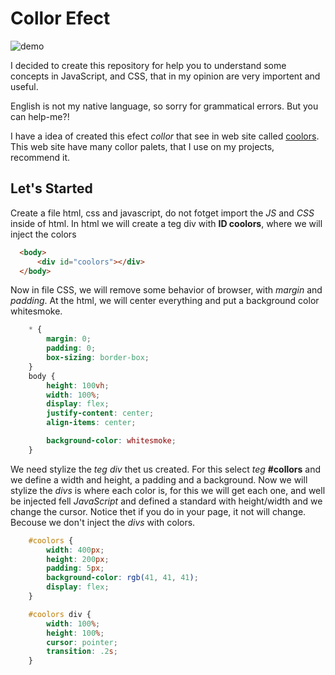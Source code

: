 # Collor Efect

![demo](./img/demo.gif)

I decided to create this repository for help you to understand some concepts in JavaScript, and CSS, that in my opinion are very importent and useful.

English is not my native language, so sorry for grammatical errors. But you can help-me?!

I have a idea of created this efect _collor_ that see in web site called [coolors](https://coolors.co/palettes/trending). This web site have many collor palets, that I use on my projects, recommend it.

## Let's Started

Create a file html, css and javascript, do not fotget import the _JS_ and _CSS_ inside of html. In html we will create a teg div with __ID coolors__, where we will inject the colors

```html
  <body>
      <div id="coolors"></div>
  </body>
```

Now in file CSS, we will remove some behavior of browser, with _margin_ and _padding_. At the html, we will center everything and put a background color whitesmoke.

```css
    * {
        margin: 0;
        padding: 0;
        box-sizing: border-box;
    }
    body {
        height: 100vh; 
        width: 100%;
        display: flex;
        justify-content: center;
        align-items: center;

        background-color: whitesmoke;
    }
```

We need stylize the _teg_ _div_ thet us created. For this select _teg_ __#collors__ and we define a width and height, a padding and a background. Now we will stylize the _divs_ is where each color is, for this we will get each one, and well be injected fell _JavaScript_ and defined a standard with height/width and we change the cursor. Notice thet if you do in your page, it not will change. Becouse we don't inject the _divs_ with colors.

```css
    #coolors {
        width: 400px;
        height: 200px;
        padding: 5px; 
        background-color: rgb(41, 41, 41);
        display: flex;
    }

    #coolors div {
        width: 100%;
        height: 100%;
        cursor: pointer;
        transition: .2s; 
    }
```


